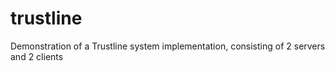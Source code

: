 # trustline
Demonstration of a Trustline system implementation, consisting of 2 servers and 2 clients
